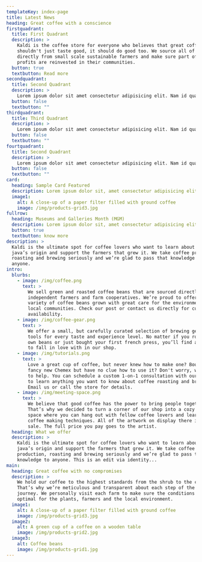 ```yaml
---
templateKey: index-page
title: Latest News
heading: Great coffee with a conscience
firstquadrant:
  title: First Quadrant
  description: >
    Kaldi is the coffee store for everyone who believes that great coffee
    shouldn't just taste good, it should do good too. We source all of our beans
    directly from small scale sustainable farmers and make sure part of the
    profits are reinvested in their communities.
  button: true
  textbutton: Read more
secondquadrant:
  title: Second Quadrant
  description: >
    Lorem ipsum dolor sit amet consectetur adipisicing elit. Nam id quaerat obcaecati sunt amet atque nobis modi eaque reiciendis, officiis voluptas explicabo alias autem? Modi voluptas plac
  button: false
  textbutton: ""
thirdquadrant:
  title: Third Quadrant
  description: >
    Lorem ipsum dolor sit amet consectetur adipisicing elit. Nam id quaerat obcaecati sunt amet atque nobis modi eaque reiciendis, officiis voluptas explicabo alias autem? Modi voluptas plac
  button: false
  textbutton: ""
fourtquadrant:
  title: Second Quadrant
  description: >
    Lorem ipsum dolor sit amet consectetur adipisicing elit. Nam id quaerat obcaecati sunt amet atque nobis modi eaque reiciendis, officiis voluptas explicabo alias autem? Modi voluptas plac
  button: false
  textbutton: ""
card:
  heading: Sample Card Featured
  description: Lorem ipsum dolor sit, amet consectetur adipisicing elit. Modi amet autem perspiciatis fugiat nam rem, corporis in explicabo molestias culpa vitae eveniet, excepturi nulla eum aliquid quos suscipit dolores
  image1:
    alt: A close-up of a paper filter filled with ground coffee
    image: /img/products-grid3.jpg
fullrow:
  heading: Museums and Galleries Month (MGM)
  description: Lorem ipsum dolor sit, amet consectetur adipisicing elit. Modi amet autem perspiciatis fugiat nam rem, corporis in explicabo molestias culpa vitae eveniet, excepturi nulla eum aliquid quos suscipit dolores
  button: true
  textbutton: know more
description: >
  Kaldi is the ultimate spot for coffee lovers who want to learn about their
  java’s origin and support the farmers that grew it. We take coffee production,
  roasting and brewing seriously and we’re glad to pass that knowledge to
  anyone.
intro:
  blurbs:
    - image: /img/coffee.png
      text: >
        We sell green and roasted coffee beans that are sourced directly from
        independent farmers and farm cooperatives. We’re proud to offer a
        variety of coffee beans grown with great care for the environment and
        local communities. Check our post or contact us directly for current
        availability.
    - image: /img/coffee-gear.png
      text: >
        We offer a small, but carefully curated selection of brewing gear and
        tools for every taste and experience level. No matter if you roast your
        own beans or just bought your first french press, you’ll find a gadget
        to fall in love with in our shop.
    - image: /img/tutorials.png
      text: >
        Love a great cup of coffee, but never knew how to make one? Bought a
        fancy new Chemex but have no clue how to use it? Don't worry, we’re here
        to help. You can schedule a custom 1-on-1 consultation with our baristas
        to learn anything you want to know about coffee roasting and brewing.
        Email us or call the store for details.
    - image: /img/meeting-space.png
      text: >
        We believe that good coffee has the power to bring people together.
        That’s why we decided to turn a corner of our shop into a cozy meeting
        space where you can hang out with fellow coffee lovers and learn about
        coffee making techniques. All of the artwork on display there is for
        sale. The full price you pay goes to the artist.
  heading: What we offer
  description: >
    Kaldi is the ultimate spot for coffee lovers who want to learn about their
    java’s origin and support the farmers that grew it. We take coffee
    production, roasting and brewing seriously and we’re glad to pass that
    knowledge to anyone. This is an edit via identity...
main:
  heading: Great coffee with no compromises
  description: >
    We hold our coffee to the highest standards from the shrub to the cup.
    That’s why we’re meticulous and transparent about each step of the coffee’s
    journey. We personally visit each farm to make sure the conditions are
    optimal for the plants, farmers and the local environment.
  image1:
    alt: A close-up of a paper filter filled with ground coffee
    image: /img/products-grid3.jpg
  image2:
    alt: A green cup of a coffee on a wooden table
    image: /img/products-grid2.jpg
  image3:
    alt: Coffee beans
    image: /img/products-grid1.jpg
---
```

